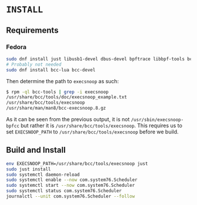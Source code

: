 # `INSTALL`

## Requirements

### Fedora

```bash
sudo dnf install just libusb1-devel dbus-devel bpftrace libbpf-tools bcc-tools
# Probably not needed
sudo dnf install bcc-lua bcc-devel
```

Then determine the path to `execsnoop` as such:

```bash
$ rpm -ql bcc-tools | grep -i execsnoop
/usr/share/bcc/tools/doc/execsnoop_example.txt
/usr/share/bcc/tools/execsnoop
/usr/share/man/man8/bcc-execsnoop.8.gz
```

As it can be seen from the previous output, it is not `/usr/sbin/execsnoop-bpfcc` but rather it is  `/usr/share/bcc/tools/execsnoop`. This requires us to set `EXECSNOOP_PATH` to `/usr/share/bcc/tools/execsnoop` before we build.

## Build and Install

```bash
env EXECSNOOP_PATH=/usr/share/bcc/tools/execsnoop just
sudo just install
sudo systemctl daemon-reload
sudo systemctl enable --now com.system76.Scheduler
sudo systemctl start --now com.system76.Scheduler
sudo systemctl status com.system76.Scheduler
journalctl --unit com.system76.Scheduler --follow
```
